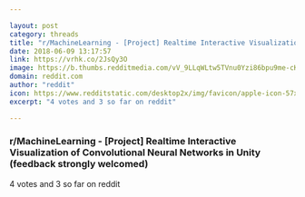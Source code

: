 ```yaml
---

layout: post
category: threads
title: "r/MachineLearning - [Project] Realtime Interactive Visualization of Convolutional Neural Networks in Unity (feedback strongly welcomed)"
date: 2018-06-09 13:17:57
link: https://vrhk.co/2JsQy3O
image: https://b.thumbs.redditmedia.com/vV_9LLqWLtw5TVnu0Yzi86bpu9me-cKPaOq50QGag_I.jpg
domain: reddit.com
author: "reddit"
icon: https://www.redditstatic.com/desktop2x/img/favicon/apple-icon-57x57.png
excerpt: "4 votes and 3 so far on reddit"

---
```


### r/MachineLearning - [Project] Realtime Interactive Visualization of Convolutional Neural Networks in Unity (feedback strongly welcomed)

4 votes and 3 so far on reddit